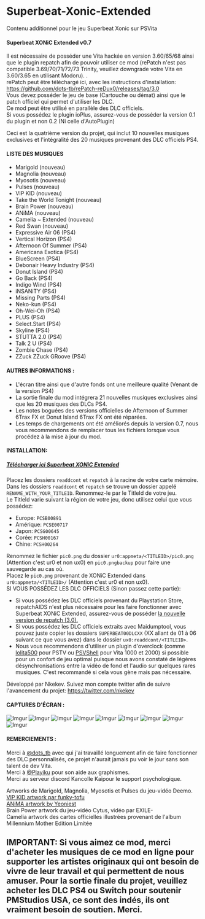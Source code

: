 # Superbeat-Xonic-Extended
Contenu additionnel pour le jeu Superbeat Xonic sur PSVita

#### Superbeat XONiC Extended v0.7

Il est nécessaire de posséder une Vita hackée en version 3.60/65/68 ainsi que le plugin repatch afin de pouvoir utiliser ce mod (rePatch n'est pas compatible 3.69/70/71/72/73 Trinity, veuillez downgrade votre Vita en 3.60/3.65 en utilisant Modoru).   .  
rePatch peut être téléchargé ici, avec les instructions d'installation: https://github.com/dots-tb/rePatch-reDux0/releases/tag/3.0  
Vous devez posséder le jeu de base (Cartouche ou démat) ainsi que le patch officiel qui permet d'utiliser les DLC.  
Ce mod peut être utilisé en parallèle des DLC officiels.  
Si vous possédez le plugin ioPlus, assurez-vous de posséder la version 0.1 du plugin et non 0.2 (Ni celle d'AutoPlugin)

Ceci est la quatrième version du projet, qui inclut 10 nouvelles musiques exclusives et l'intégralité des 20 musiques provenant des DLC officiels PS4.    

#### LISTE DES MUSIQUES

- Marigold (nouveau)
- Magnolia (nouveau)
- Myosotis (nouveau)
- Pulses (nouveau)
- VIP KID (nouveau)
- Take the World Tonight (nouveau)
- Brain Power (nouveau)
- ANiMA (nouveau)
- Camelia ~ Extended (nouveau)
- Red Swan (nouveau)
- Expressive Air 06 (PS4)
- Vertical Horizon (PS4)
- Afternoon Of Summer (PS4)
- Americana Exotica (PS4)
- BlueScreen (PS4)
- Debonair Heavy Industry (PS4)
- Donut Island (PS4)
- Go Back (PS4)
- Indigo Wind (PS4)
- iNSANiTY (PS4)
- Missing Parts (PS4)
- Neko-kun (PS4)
- Oh-Wei-Oh (PS4)
- PLUS (PS4)
- Select.Start (PS4)
- Skyline (PS4)
- STUTTA 2.0 (PS4)
- Talk 2 U (PS4)
- Zombie Chase (PS4)
- ZZuck ZZuck GRoove (PS4)  

#### AUTRES INFORMATIONS : 
 * L'écran titre ainsi que d'autre fonds ont une meilleure qualité (Venant de la version PS4)
 * La sortie finale du mod intégrera 21 nouvelles musiques exclusives ainsi que les 20 musiques des DLCs PS4.  
 * Les notes boguées des versions officielles de Afternoon of Summer 6Trax FX et Donut Island 6Trax FX ont été réparées.  
 * Les temps de chargements ont été améliorés depuis la version 0.7, nous vous recommendons de remplacer tous les fichiers lorsque vous procédez à la mise à jour du mod.  

#### INSTALLATION:

##### [Télécharger ici Superbeat XONiC Extended](https://github.com/Nkekev/Superbeat-Xonic-Extended/archive/v0.7.zip)

Placez les dossiers `readdcont` et `repatch` à la racine de votre carte mémoire.  
Dans les dossiers `readdcont` et `repatch` se trouve un dossier appelé `RENAME_WITH_YOUR_TITLEID`. Renommez-le par le TitleId de votre jeu.  
Le TitleId varie suivant la région de votre jeu, donc utilisez celui que vous possédez:  
- Europe: `PCSB00891`
- Amérique: `PCSE00717`
- Japon: `PCSG00645`
- Corée: `PCSH00167`
- Chine: `PCSH00264` 

Renommez le fichier `pic0.png` du dossier `ur0:appmeta/<TITLEID>/pic0.png` (Attention c'est ur0 et non ux0) en `pic0.pngbackup` pour faire une sauvegarde au cas où.  
Placez le `pic0.png` provenant de XONiC Extended dans `ur0:appmeta/<TITLEID>/` (Attention c'est ur0 et non ux0).  
SI VOUS POSSÉDEZ LES DLC OFFICIELS (Sinon passez cette partie):
* Si vous possédez les DLC officiels provenant du Playstation Store, repatchAIDS n'est plus nécessaire pour les faire fonctionner avec Superbeat XONiC Extended, assurez-vous de posséder [la nouvelle version de repatch (3.0).](https://github.com/dots-tb/rePatch-reDux0/releases/tag/3.0)  
* Si vous possédez les DLC officiels extraits avec Maidumptool, vous pouvez juste copier les dossiers `SUPERBEAT00DLCXX` (XX allant de 01 à 06 suivant ce que vous avez) dans le dossier `ux0:readdcont/<TITLEID>`.  
* Nous vous recommendons d'utiliser un plugin d'overclock (comme [lolita500](https://github.com/teakhanirons/lolita500) pour PSTV ou [PSVShell](https://github.com/Electry/PSVshell) pour Vita 1000 et 2000) si possible pour un confort de jeu optimal puisque nous avons constaté de légères désynchronisations entre la vidéo de fond et l'audio sur quelques rares musiques. C'est recommandé si cela vous gène mais pas nécessaire.
  

Développé par Nkekev. Suivez mon compte twitter afin de suivre l'avancement du projet: https://twitter.com/nkekev




#### CAPTURES D'ÉCRAN :

![Imgur](https://i.imgur.com/V9PfzO9.jpg)
![Imgur](https://i.imgur.com/yZ0RvwK.jpg)
![Imgur](https://i.imgur.com/sNtR8HK.jpg)
![Imgur](https://i.imgur.com/2KPAEdM.jpg)
![Imgur](https://i.imgur.com/pwLhO4v.jpg)
![Imgur](https://i.imgur.com/gCDkjgf.jpg)
![Imgur](https://i.imgur.com/pVXWDwo.jpg)
![Imgur](https://i.imgur.com/cgraVKn.jpg)
![Imgur](https://i.imgur.com/og3VKLy.jpg)


#### REMERCIEMENTS :

Merci à [@dots_tb](https://twitter.com/dots_tb) avec qui j'ai travaillé longuement afin de faire fonctionner des DLC personnalisés, ce projet n'aurait jamais pu voir le jour sans son talent de dev Vita.   
Merci à [@Playiku](https://twitter.com/Playiku) pour son aide aux graphismes.  
Merci au serveur discord Kancolle Kaipour le support psychologique.  

Artworks de Marigold, Magnolia, Myosotis et Pulses du jeu-vidéo Deemo.  
[VIP KID artwork par funky-tofu](https://www.deviantart.com/funky-tofu/art/REOL-Sigma-673870658)  
[ANiMA artwork by Yeoniest](https://yeoniest.tumblr.com/post/120188222165/xi-anima)  
Brain Power artwork du jeu-vidéo Cytus, vidéo par EXILE-  
Camelia artwork des cartes officielles illustrées provenant de l'album Millennium Mother Edition Limitée  

## IMPORTANT: Si vous aimez ce mod, merci d'acheter les musiques de ce mod en ligne pour supporter les artistes originaux qui ont besoin de vivre de leur travail et qui permettent de nous amuser. Pour la sortie finale du projet, veuillez acheter les DLC PS4 ou Switch pour soutenir PMStudios USA, ce sont des indés, ils ont vraiment besoin de soutien. Merci.
